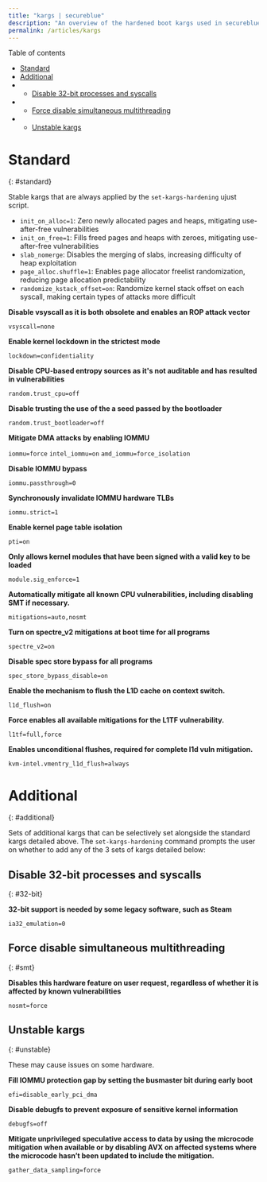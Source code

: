 ```yaml
---
title: "kargs | secureblue"
description: "An overview of the hardened boot kargs used in secureblue"
permalink: /articles/kargs
---
```


Table of contents
- [Standard](#standard)
- [Additional](#additional)
- - [Disable 32-bit processes and syscalls](#32-bit)
- - [Force disable simultaneous multithreading](#smt)
- - [Unstable kargs](#unstable)

# Standard
{: #standard}

Stable kargs that are always applied by the `set-kargs-hardening` ujust script.

- `init_on_alloc=1`: Zero newly allocated pages and heaps, mitigating use-after-free vulnerabilities
- `init_on_free=1`: Fills freed pages and heaps with zeroes, mitigating use-after-free vulnerabilities
- `slab_nomerge`: Disables the merging of slabs, increasing difficulty of heap exploitation
- `page_alloc.shuffle=1`: Enables page allocator freelist randomization, reducing page allocation predictability
- `randomize_kstack_offset=on`: Randomize kernel stack offset on each syscall, making certain types of attacks more difficult

**Disable vsyscall as it is both obsolete and enables an ROP attack vector**

`vsyscall=none` 

**Enable kernel lockdown in the strictest mode**

`lockdown=confidentiality` 

**Disable CPU-based entropy sources as it's not auditable and has resulted in vulnerabilities**

`random.trust_cpu=off` 

**Disable trusting the use of the a seed passed by the bootloader**

`random.trust_bootloader=off`

**Mitigate DMA attacks by enabling IOMMU**

`iommu=force` 
`intel_iommu=on` 
`amd_iommu=force_isolation` 

**Disable IOMMU bypass**

`iommu.passthrough=0` 

**Synchronously invalidate IOMMU hardware TLBs**

`iommu.strict=1` 

**Enable kernel page table isolation**

`pti=on` 

**Only allows kernel modules that have been signed with a valid key to be loaded**

`module.sig_enforce=1` 

**Automatically mitigate all known CPU vulnerabilities, including disabling SMT if necessary.**

`mitigations=auto,nosmt` 

**Turn on spectre_v2 mitigations at boot time for all programs**

`spectre_v2=on` 

**Disable spec store bypass for all programs**

`spec_store_bypass_disable=on`

**Enable the mechanism to flush the L1D cache on context switch.**

`l1d_flush=on`

**Force enables all available mitigations for the L1TF vulnerability.**

`l1tf=full,force`

**Enables unconditional flushes, required for complete l1d vuln mitigation.**

`kvm-intel.vmentry_l1d_flush=always`

# Additional
{: #additional}

Sets of additional kargs that can be selectively set alongside the standard kargs detailed above. The `set-kargs-hardening` command prompts the user on whether to add any of the 3 sets of kargs detailed below:

## Disable 32-bit processes and syscalls
{: #32-bit}

**32-bit support is needed by some legacy software, such as Steam**

`ia32_emulation=0`

## Force disable simultaneous multithreading
{: #smt}

**Disables this hardware feature on user request, regardless of whether it is affected by known vulnerabilities**

`nosmt=force`

## Unstable kargs
{: #unstable}

These may cause issues on some hardware.

**Fill IOMMU protection gap by setting the busmaster bit during early boot**

`efi=disable_early_pci_dma`

**Disable debugfs to prevent exposure of sensitive kernel information**

`debugfs=off` 

**Mitigate unprivileged speculative access to data by using the microcode mitigation when available or by disabling AVX on affected systems where the microcode hasn’t been updated to include the mitigation.**

`gather_data_sampling=force`
